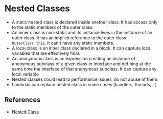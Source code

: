 # Nested Classes

* A static nested class is declared inside another class. It has access only to
  the static members of the outer class.
* An inner class is non-static and its instance lives in the instance of an
  outer class. It has an implicit reference to the outer class `OuterClass.this`.
  It can't have any static members.
* A local class is an inner class declared in a block. It can capture local
  variables that are effectively final.
* An anonymous class is an expression creating an instance of anonymous subclass
  of a given class or interface and defining at the same time the interface
  of that anonymous subclass. It can capture any local variable
* Nested classes could lead to performance issues, do not abuse of them.
* Lambdas can replace nested class in some cases (handlers, threads,...)  

## References

* [Nested Class](http://docs.oracle.com/javase/tutorial/java/javaOO/nested.html)
